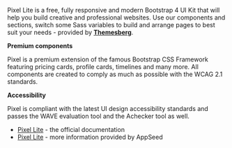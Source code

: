 Pixel Lite is a free, fully responsive and modern Bootstrap 4 UI Kit that will help you build creative and professional websites. Use our components and sections, switch some Sass variables to build and arrange pages to best suit your needs - provided by **[Themesberg](https://appseed.us/agency/themesberg)**.

**Premium components**

Pixel is a premium extension of the famous Bootstrap CSS Framework featuring pricing cards, profile cards, timelines and many more. All components are created to comply as much as possible with the WCAG 2.1 standards.

**Accessibility**

Pixel is compliant with the latest UI design accessibility standards and passes the WAVE evaluation tool and the Achecker tool as well.

- [Pixel Lite](https://themesberg.com/docs/pixel-bootstrap/getting-started/overview/) - the official documentation
- [Pixel Lite](/bootstrap-template/pixel-lite/) - more information provided by AppSeed
